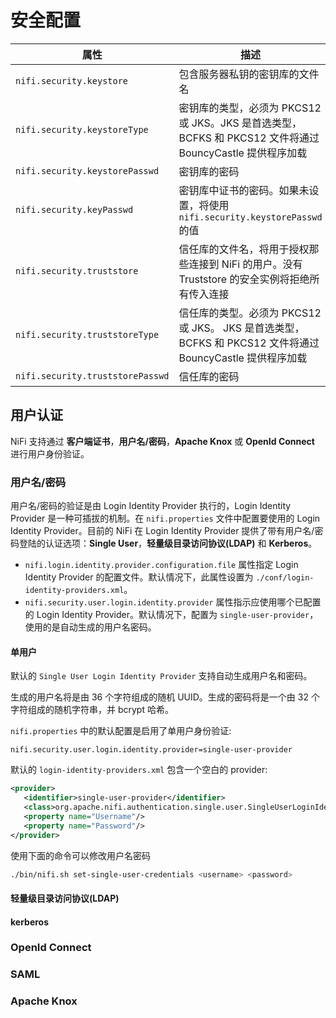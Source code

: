 # 安全配置

| 属性                             | 描述                                                                                                      |
| -------------------------------- | --------------------------------------------------------------------------------------------------------- |
| `nifi.security.keystore`         | 包含服务器私钥的密钥库的文件名                                                                            |
| `nifi.security.keystoreType`     | 密钥库的类型，必须为 PKCS12 或 JKS。JKS 是首选类型，BCFKS 和 PKCS12 文件将通过 BouncyCastle 提供程序加载  |
| `nifi.security.keystorePasswd`   | 密钥库的密码                                                                                              |
| `nifi.security.keyPasswd`        | 密钥库中证书的密码。如果未设置，将使用 `nifi.security.keystorePasswd` 的值                                |
| `nifi.security.truststore`       | 信任库的文件名，将用于授权那些连接到 NiFi 的用户。没有 Truststore 的安全实例将拒绝所有传入连接            |
| `nifi.security.truststoreType`   | 信任库的类型。必须为 PKCS12 或 JKS。 JKS 是首选类型，BCFKS 和 PKCS12 文件将通过 BouncyCastle 提供程序加载 |
| `nifi.security.truststorePasswd` | 信任库的密码                                                                                              |

<!--
|``||
|``||
|``||
|``||
|``||
-->

## 用户认证

NiFi 支持通过 **客户端证书**，**用户名/密码**，**Apache Knox** 或 **OpenId Connect** 进行用户身份验证。

### 用户名/密码

用户名/密码的验证是由 Login Identity Provider 执行的，Login Identity Provider 是一种可插拔的机制。在 `nifi.properties` 文件中配置要使用的 Login Identity Provider。目前的 NiFi 在 Login Identity Provider 提供了带有用户名/密码登陆的认证选项：**Single User**，**轻量级目录访问协议(LDAP)** 和 **Kerberos**。

- `nifi.login.identity.provider.configuration.file` 属性指定 Login Identity Provider 的配置文件。默认情况下，此属性设置为 `./conf/login-identity-providers.xml`。
- `nifi.security.user.login.identity.provider` 属性指示应使用哪个已配置的 Login Identity Provider。默认情况下，配置为 `single-user-provider`，使用的是自动生成的用户名密码。

#### 单用户

默认的 `Single User Login Identity Provider` 支持自动生成用户名和密码。

生成的用户名将是由 36 个字符组成的随机 UUID。生成的密码将是一个由 32 个字符组成的随机字符串，并 bcrypt 哈希。

`nifi.properties` 中的默认配置是启用了单用户身份验证:

```properties
nifi.security.user.login.identity.provider=single-user-provider
```

默认的 `login-identity-providers.xml` 包含一个空白的 provider:

```xml
<provider>
   <identifier>single-user-provider</identifier>
   <class>org.apache.nifi.authentication.single.user.SingleUserLoginIdentityProvider</class>
   <property name="Username"/>
   <property name="Password"/>
</provider>
```

使用下面的命令可以修改用户名密码

```sh
./bin/nifi.sh set-single-user-credentials <username> <password>
```

#### 轻量级目录访问协议(LDAP)

#### kerberos

### OpenId Connect

### SAML

### Apache Knox

